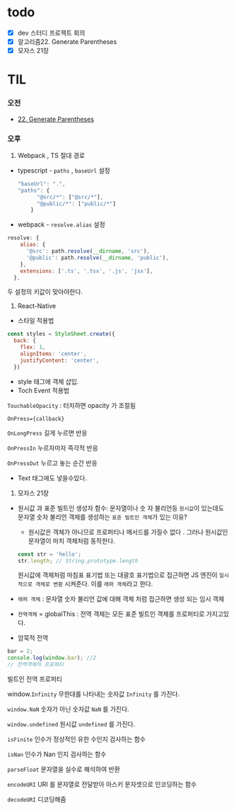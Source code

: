 # todo

- [x] dev 스터디 프로젝트 회의
- [x] 알고리즘22. Generate Parentheses
- [x] 모자스 21장

# TIL

### 오전

- [22. Generate Parentheses](https://github.com/17-sss/fe-daily-study/blob/main/%EC%BD%94%EB%93%9C%EC%97%86%EB%8A%94%ED%94%84%EB%A1%9C%EA%B7%B8%EB%9E%98%EB%B0%8D/42%EC%9D%BC%EC%B0%A8/eamon.md)

### 오후

1. Webpack , TS 절대 경로

- typescript - `paths` , `baseUrl` 설정

  ```jsx
  "baseUrl": ".",
  "paths": {
        "@src/*": ["@src/*"],
        "@public/*": ["public/*"]
      }
  ```

- webpack - `resolve.alias` 설정

```jsx
resolve: {
    alias: {
      '@src': path.resolve(__dirname, 'src'),
      '@public': path.resolve(__dirname, 'public'),
    },
    extensions: ['.ts', '.tsx', '.js', 'jsx'],
  },
```

두 설정의 키값이 맞아야한다.

1. React-Native

- 스타일 적용법

```jsx
const styles = StyleSheet.create({
  back: {
    flex: 1,
    alignItems: 'center',
    justifyContent: 'center',
  })
```

- style 태그에 객체 삽입.
- Toch Event 적용법

`TouchableOpacity` : 터치하면 opacity 가 조절됨

`OnPress={callback}`

`OnLongPress` 길게 누르면 반응

`OnPressIn` 누르자마자 즉각적 반응

`OnPressOut` 누르고 놓는 순간 반응

- Text 태그에도 넣을수있다.

1. 모자스 21장

- 원시값 과 표준 빌트인 생성자 함수: 문자열이나 숫 자 불리언등 `원시값`이 있는데도 문자열 숫자 불리언 객체를 생성하는 `표준 빌트인 객체`가 있는 이유?

  - 원시값은 객체가 아니므로 프로퍼티나 메서드를 가질수 없다 . 그러나 원시값인 문자열이 마치 객체처럼 동작한다.

  ```jsx
  const str = 'hello';
  str.length; // String.prototype.length
  ```

  원시값에 객체처럼 마침표 표기법 또는 대괄호 표기법으로 접근하면 JS 엔진이 `일시적으로 객체로 변환` 시켜준다. 이를 `래퍼 객체`라고 한다.

- `래퍼 객체` : 문자열 숫자 불리언 값에 대해 객체 처럼 접근하면 생성 되는 임시 객체
- `전역객체` = globalThis : 전역 객체는 모든 표준 빌트인 객체를 프로퍼티로 가지고있다.
- 암묵적 전역

```jsx
bar = 2;
console.log(window.bar); //2
// 전역객체의 프로퍼티
```

빌트인 전역 프로퍼티

window.`Infinity` 무한대를 나타내는 숫자값 `Infinity` 를 가진다.

`window.NaN` 숫자가 아닌 숫자값 `NaN` 를 가진다.

`window.undefined` 원시값 `undefined` 를 가진다.

`isFinite` 인수가 정상적인 유한 수인지 검사하는 함수

`isNan` 인수가 Nan 인지 검사하는 함수

`parseFloat` 문자열을 실수로 해석하여 반환

`encodeURI` URI 를 문자열로 전달받아 아스키 문자셋으로 인코딩하는 함수

`decodeURI` 디코딩해줌
